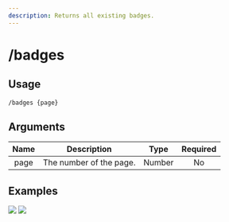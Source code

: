 ```yaml
---
description: Returns all existing badges.
---
```


# /badges

## Usage

```
/badges {page}
```

## Arguments

| Name | Description             | Type   | Required |
| :--: | :---------------------: | :----: | :------: |
| page | The number of the page. | Number | No       |

## Examples

![](https://github.com/xNickyDev/Forkman/assets/111157596/b3345ab3-9428-42c9-b5c6-3134d83f0057)
![](https://github.com/xNickyDev/Forkman/assets/111157596/8a2065d6-2359-4375-a7fb-7e4fb22a0393)
